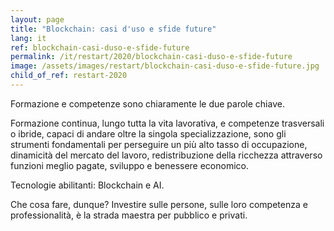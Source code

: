 ```yaml
---
layout: page
title: "Blockchain: casi d'uso e sfide future"
lang: it
ref: blockchain-casi-duso-e-sfide-future
permalink: /it/restart/2020/blockchain-casi-duso-e-sfide-future
image: /assets/images/restart/blockchain-casi-duso-e-sfide-future.jpg
child_of_ref: restart-2020
---
```


Formazione e competenze sono chiaramente le due parole chiave.

Formazione continua, lungo tutta la vita lavorativa, e competenze trasversali o ibride, capaci di andare oltre la singola specializzazione, sono gli strumenti fondamentali per perseguire un più alto tasso di occupazione, dinamicità del mercato del lavoro, redistribuzione della ricchezza attraverso funzioni meglio pagate, sviluppo e benessere economico.

Tecnologie abilitanti: Blockchain e AI.

Che cosa fare, dunque? Investire sulle persone, sulle loro competenza e professionalità, è la strada maestra per pubblico e privati.
